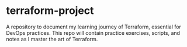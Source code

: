 # terraform-project
A repository to document my learning journey of Terraform, essential for DevOps practices. This repo will contain practice exercises, scripts, and notes as I master the art of Terraform.
